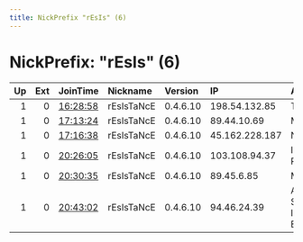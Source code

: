 ```yaml
---
title: NickPrefix "rEsIs" (6)
---
```


# NickPrefix: "rEsIs" (6)

|   Up |   Ext | JoinTime                                                                                              | Nickname   | Version   | IP             | AS                                       | CC   |   ORp |   Dirp | OS    | Contact    |   eFamMembers |
|-----:|------:|:------------------------------------------------------------------------------------------------------|:-----------|:----------|:---------------|:-----------------------------------------|:-----|------:|-------:|:------|:-----------|--------------:|
|    1 |     0 | [16:28:58](https://nusenu.github.io/OrNetStats/w/relay/0798FB5CB6C6EBE0A067E84C17413006968D822F.html) | rEsIsTaNcE | 0.4.6.10  | 198.54.132.85  | TZULO                                    | us   | 60217 |      0 | Linux | rEsIsTaNcE |             1 |
|    1 |     0 | [17:13:24](https://nusenu.github.io/OrNetStats/w/relay/F67C7B6DFF0751D716BD94E265C1428ED2E0CE29.html) | rEsIsTaNcE | 0.4.6.10  | 89.44.10.69    | M247 Ltd                                 | au   | 54980 |      0 | Linux | rEsIsTaNcE |             1 |
|    1 |     0 | [17:16:38](https://nusenu.github.io/OrNetStats/w/relay/F73C323853EEAEDE30F911EAE869E449C9014CB7.html) | rEsIsTaNcE | 0.4.6.10  | 45.162.228.187 | None                                     | br   | 57407 |      0 | Linux | rEsIsTaNcE |             1 |
|    1 |     0 | [20:26:05](https://nusenu.github.io/OrNetStats/w/relay/51053AA3A5C8804D8456CCDC082C24BCE6576043.html) | rEsIsTaNcE | 0.4.6.10  | 103.108.94.37  | Intergrid Group Pty Ltd                  | nz   | 54810 |      0 | Linux | rEsIsTaNcE |             1 |
|    1 |     0 | [20:30:35](https://nusenu.github.io/OrNetStats/w/relay/1B1799129D605BC281440567B6F3D1417B0E2880.html) | rEsIsTaNcE | 0.4.6.10  | 89.45.6.85     | M247 Ltd                                 | hk   | 56498 |      0 | Linux | rEsIsTaNcE |             1 |
|    1 |     0 | [20:43:02](https://nusenu.github.io/OrNetStats/w/relay/F548459007FA647550A35CDDC7E818E6319EB97D.html) | rEsIsTaNcE | 0.4.6.10  | 94.46.24.39    | ALMOUROLTEC SERVICOS DE INFORMATICA E IN | pt   | 54933 |      0 | Linux | rEsIsTaNcE |             1 |
